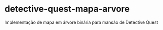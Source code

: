 # detective-quest-mapa-arvore
Implementação de mapa em árvore binária para mansão de Detective Quest
